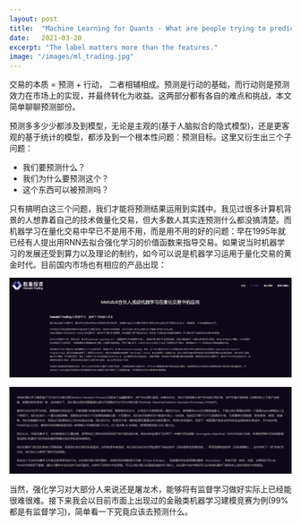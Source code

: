```yaml
---
layout: post
title:  "Machine Learning for Quants - What are people trying to predict?"
date:   2021-03-20
excerpt: "The label matters more than the features."
image: "/images/ml_trading.jpg"
---
```


交易的本质 = 预测 + 行动， 二者相辅相成。预测是行动的基础，而行动则是预测效力在市场上的实现，并最终转化为收益。这两部分都有各自的难点和挑战，本文简单聊聊预测部份。

预测多多少少都涉及到模型，无论是主观的(基于人脑拟合的隐式模型)，还是更客观的基于统计的模型，都涉及到一个根本性问题：预测目标。这里又衍生出三个子问题：

- 我们要预测什么？
- 我们为什么要预测这个？
- 这个东西可以被预测吗？

只有搞明白这三个问题，我们才能将预测结果运用到实践中。我见过很多计算机背景的人想靠着自己的技术做量化交易，但大多数人其实连预测什么都没搞清楚。而机器学习在量化交易中早已不是用不用，而是用不用的好的问题：早在1995年就已经有人提出用RNN去拟合强化学习的价值函数来指导交易。如果说当时机器学习的发展还受到算力以及理论的制约，如今可以说是机器学习运用于量化交易的黄金时代。目前国内市场也有相应的产品出现：

![Metabit Trading 1](/images/rl1.png#center) 

![Metabit Trading 2](/images/rl2.png#center) 

当然，强化学习对大部分人来说还是屠龙术，能够将有监督学习做好实际上已经能很难很难。接下来我会以目前市面上出现过的金融类机器学习建模竞赛为例(99%都是有监督学习)，简单看一下究竟应该去预测什么。